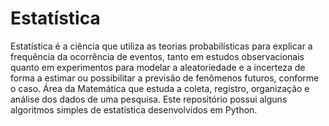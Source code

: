 # Estatística

Estatística é a ciência que utiliza as teorias probabilísticas para explicar a frequência da ocorrência de eventos, tanto em estudos observacionais quanto em 
experimentos para modelar a aleatoriedade e a incerteza de forma a estimar ou possibilitar a previsão de fenômenos futuros, conforme o caso. Área da Matemática 
que estuda a coleta, registro, organização e análise dos dados de uma pesquisa. Este repositório possui alguns algoritmos simples de estatística desenvolvidos 
em Python.
